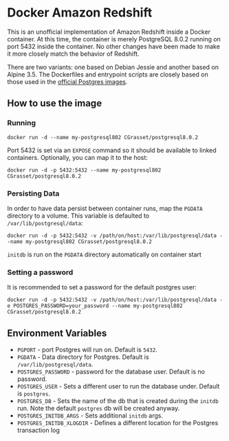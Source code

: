# Docker Amazon Redshift

This is an unofficial implementation of Amazon Redshift inside a Docker container. At this time, the container is merely PostgreSQL 8.0.2 running  on port 5432 inside the container. No other changes have been made to make it more closely match the behavior of Redshift.

There are two variants: one based on Debian Jessie and another based on Alpine 3.5. The Dockerfiles and entrypoint scripts are closely based on those used in the [official Postgres images](https://hub.docker.com/_/postgres/).

## How to use the image

### Running
`docker run -d --name my-postgresql802 CGrasset/postgresql8.0.2`

Port 5432 is set via an `EXPOSE` command so it should be available to linked containers. Optionally, you can map it to the host:

`docker run -d -p 5432:5432 --name my-postgresql802 CGrasset/postgresql8.0.2`

### Persisting Data

In order to have data persist between container runs, map the `PGDATA` directory to a volume. This variable is defaulted to `/var/lib/postgresql/data`:

`docker run -d -p 5432:5432 -v /path/on/host:/var/lib/postgresql/data --name my-postgresql802 CGrasset/postgresql8.0.2`

`initdb` is run on the `PGDATA` directory automatically on container start

### Setting a password

It is recommended to set a password for the default postgres user:

`docker run -d -p 5432:5432 -v /path/on/host:/var/lib/postgresql/data -e POSTGRES_PASSWORD=your_password --name my-postgresql802 CGrasset/postgresql8.0.2`

## Environment Variables

* `PGPORT` - port Postgres will run on. Default is `5432`.
* `PGDATA` - Data directory for Postgres. Default is `/var/lib/postgresql/data`.
* `POSTGRES_PASSWORD` - password for the database user. Default is no password.
* `POSTGRES_USER` - Sets a different user to run the database under. Default is `postgres`.
* `POSTGRES_DB` - Sets the name of the db that is created during the `initdb` run. Note the default `postgres` db will be created anyway.
* `POSTGRES_INITDB_ARGS` - Sets additional `initdb` args.
* `POSTGRES_INITDB_XLOGDIR` - Defines a different location for the Postgres transaction log
